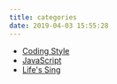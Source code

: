 ```yaml
---
title: categories
date: 2019-04-03 15:55:28
---
```


* [Coding Style](./Coding-Style/)
* [JavaScript](./JavaScript/)
* [Life's Sing](./Life-s-Sing/)